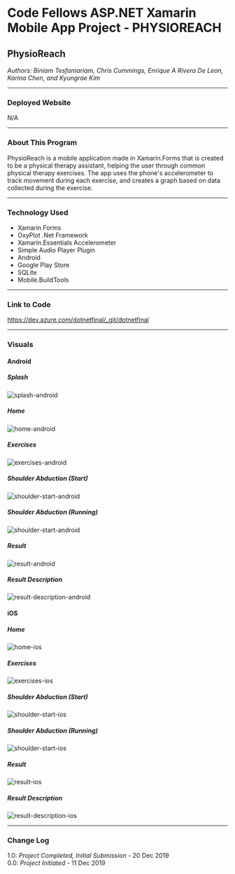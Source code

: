 # Code Fellows ASP.NET Xamarin Mobile App Project - PHYSIOREACH

## PhysioReach
*Authors: Biniam Tesfamariam, Chris Cummings, Enrique A Rivera De Leon, Karina Chen, and Kyungrae Kim*

---

### Deployed Website
N/A

---

### About This Program
PhysioReach is a mobile application made in Xamarin.Forms that is created to be a physical therapy assistant, helping the user
through common physical therapy exercises.  The app uses the phone's accelerometer to track movement during each
exercise, and creates a graph based on data collected during the exercise.

---

### Technology Used
* Xamarin Forms
* OxyPlot .Net Framework
* Xamarin.Essentials Accelerometer
* Simple Audio Player Plugin
* Android
* Google Play Store
* SQLite
* Mobile.BuildTools

---

### Link to Code
https://dev.azure.com/dotnetfinal/_git/dotnetfinal

---

### Visuals
#### Android
##### Splash
![splash-android](https://github.com/fingerhearts/physio-reach-xamarin/blob/master/assets/splash-android.jpg)
##### Home
![home-android](https://github.com/fingerhearts/physio-reach-xamarin/blob/master/assets/home-android.jpg)
##### Exercises
![exercises-android](https://github.com/fingerhearts/physio-reach-xamarin/blob/master/assets/exercises-android.jpg)
##### Shoulder Abduction (Start)
![shoulder-start-android](https://github.com/fingerhearts/physio-reach-xamarin/blob/master/assets/shoulder-start-android.jpg)
##### Shoulder Abduction (Running)
![shoulder-start-android](https://github.com/fingerhearts/physio-reach-xamarin/blob/master/assets/shoulder-running-ios.jpg)
##### Result
![result-android](https://github.com/fingerhearts/physio-reach-xamarin/blob/master/assets/result-android.jpg)
##### Result Description
![result-description-android](https://github.com/fingerhearts/physio-reach-xamarin/blob/master/assets/result-description-android.jpg)

#### iOS
##### Home
![home-ios](https://github.com/fingerhearts/physio-reach-xamarin/blob/master/assets/home-ios.PNG)
##### Exercises
![exercises-ios](https://github.com/fingerhearts/physio-reach-xamarin/blob/master/assets/exercises-ios.PNG)
##### Shoulder Abduction (Start)
![shoulder-start-ios](https://github.com/fingerhearts/physio-reach-xamarin/blob/master/assets/shoulder-start-ios.PNG)
##### Shoulder Abduction (Running)
![shoulder-start-ios](https://github.com/fingerhearts/physio-reach-xamarin/blob/master/assets/shoulder-running-ios.PNG)
##### Result
![result-ios](https://github.com/fingerhearts/physio-reach-xamarin/blob/master/assets/result-ios.PNG)
##### Result Description
![result-description-ios](https://github.com/fingerhearts/physio-reach-xamarin/blob/master/assets/result-description-ios.PNG)

---

### Change Log
1.0: *Project Completed, Initial Submission* - 20 Dec 2019  
0.0: *Project Initiated* - 11 Dec 2019  
